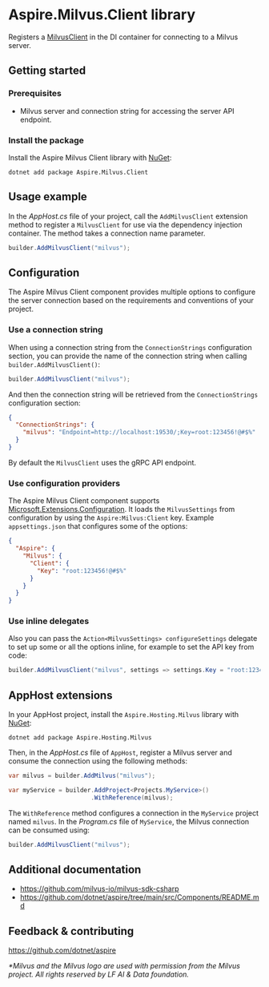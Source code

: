 # Aspire.Milvus.Client library

Registers a [MilvusClient](https://github.com/milvus-io/milvus-sdk-csharp) in the DI container for connecting to a Milvus server.

## Getting started

### Prerequisites

- Milvus server and connection string for accessing the server API endpoint.

### Install the package

Install the Aspire Milvus Client library with [NuGet](https://www.nuget.org):

```dotnetcli
dotnet add package Aspire.Milvus.Client
```

## Usage example

In the _AppHost.cs_ file of your project, call the `AddMilvusClient` extension method to register a `MilvusClient` for use via the dependency injection container. The method takes a connection name parameter.

```csharp
builder.AddMilvusClient("milvus");
```

## Configuration

The Aspire Milvus Client component provides multiple options to configure the server connection based on the requirements and conventions of your project.

### Use a connection string

When using a connection string from the `ConnectionStrings` configuration section, you can provide the name of the connection string when calling `builder.AddMilvusClient()`:

```csharp
builder.AddMilvusClient("milvus");
```

And then the connection string will be retrieved from the `ConnectionStrings` configuration section:

```json
{
  "ConnectionStrings": {
    "milvus": "Endpoint=http://localhost:19530/;Key=root:123456!@#$%"
  }
}
```

By default the `MilvusClient` uses the gRPC API endpoint.

### Use configuration providers

The Aspire Milvus Client component supports [Microsoft.Extensions.Configuration](https://learn.microsoft.com/dotnet/api/microsoft.extensions.configuration). It loads the `MilvusSettings` from configuration by using the `Aspire:Milvus:Client` key. Example `appsettings.json` that configures some of the options:

```json
{
  "Aspire": {
    "Milvus": {
      "Client": {
        "Key": "root:123456!@#$%"
      }
    }
  }
}
```

### Use inline delegates

Also you can pass the `Action<MilvusSettings> configureSettings` delegate to set up some or all the options inline, for example to set the API key from code:

```csharp
builder.AddMilvusClient("milvus", settings => settings.Key = "root:12345!@#$%");
```

## AppHost extensions

In your AppHost project, install the `Aspire.Hosting.Milvus` library with [NuGet](https://www.nuget.org):

```dotnetcli
dotnet add package Aspire.Hosting.Milvus
```

Then, in the _AppHost.cs_ file of `AppHost`, register a Milvus server and consume the connection using the following methods:

```csharp
var milvus = builder.AddMilvus("milvus");

var myService = builder.AddProject<Projects.MyService>()
                       .WithReference(milvus);
```

The `WithReference` method configures a connection in the `MyService` project named `milvus`. In the _Program.cs_ file of `MyService`, the Milvus connection can be consumed using:

```csharp
builder.AddMilvusClient("milvus");
```

## Additional documentation

* https://github.com/milvus-io/milvus-sdk-csharp
* https://github.com/dotnet/aspire/tree/main/src/Components/README.md

## Feedback & contributing

https://github.com/dotnet/aspire

_*Milvus and the Milvus logo are used with permission from the Milvus project. All rights reserved by LF AI & Data foundation._

